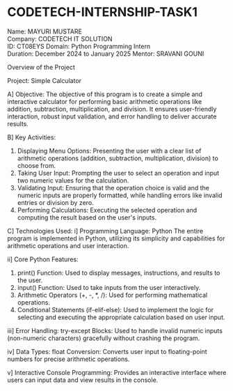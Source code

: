 
# CODETECH-INTERNSHIP-TASK1
 Name: MAYURI MUSTARE  
 Company: CODETECH IT SOLUTION  
 ID: CT08EYS 
 Domain: Python Programming Intern  
 Duration: December 2024 to January 2025 
 Mentor: SRAVANI GOUNI

Overview of the Project

Project: Simple Calculator

A] Objective: 
The objective of this program is to create a simple and interactive calculator for performing basic arithmetic operations like addition, subtraction, multiplication, and division. It ensures user-friendly interaction, robust input validation, and error handling to deliver accurate results.


B] Key Activities:
1. Displaying Menu Options: Presenting the user with a clear list of arithmetic operations (addition, subtraction, multiplication, division) to choose from.
2. Taking User Input: Prompting the user to select an operation and input two numeric values for the calculation.
3. Validating Input: Ensuring that the operation choice is valid and the numeric inputs are properly formatted, while handling errors like invalid entries or division by zero.
4. Performing Calculations: Executing the selected operation and computing the result based on the user's inputs.


C] Technologies Used:
i] Programming Language: Python
The entire program is implemented in Python, utilizing its simplicity and capabilities for arithmetic operations and user interaction.

ii] Core Python Features:
1. print() Function: Used to display messages, instructions, and results to the user.
2. input() Function: Used to take inputs from the user interactively.
3. Arithmetic Operators (+, -, *, /): Used for performing mathematical operations.
4. Conditional Statements (if-elif-else): Used to implement the logic for selecting and executing the appropriate calculation based on user input.
   
iii] Error Handling:
try-except Blocks: Used to handle invalid numeric inputs (non-numeric characters) gracefully without crashing the program.

iv] Data Types:
float Conversion: Converts user input to floating-point numbers for precise arithmetic operations.

v] Interactive Console Programming:
Provides an interactive interface where users can input data and view results in the console.



